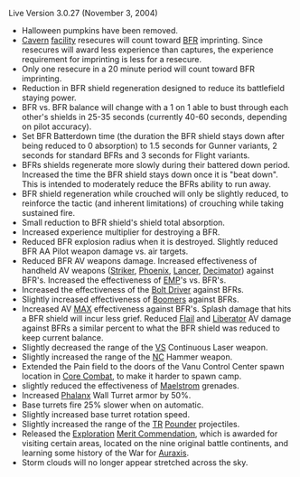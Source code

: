 Live Version 3.0.27 (November 3, 2004)

- Halloween pumpkins have been removed.
- [Cavern](../locations/Caverns.md) [facility](../locations/Facilities.md)
  resecures will count toward [BFR](../vehicles/BattleFrame_Robotics.md)
  imprinting. Since resecures will award less experience than captures, the
  experience requirement for imprinting is less for a resecure.
- Only one resecure in a 20 minute period will count toward BFR imprinting.
- Reduction in BFR shield regeneration designed to reduce its battlefield
  staying power.
- BFR vs. BFR balance will change with a 1 on 1 able to bust through each
  other's shields in 25-35 seconds (currently 40-60 seconds, depending on pilot
  accuracy).
- Set BFR Batterdown time (the duration the BFR shield stays down after being
  reduced to 0 absorption) to 1.5 seconds for Gunner variants, 2 seconds for
  standard BFRs and 3 seconds for Flight variants.
- BFRs shields regenerate more slowly during their battered down period.
  Increased the time the BFR shield stays down once it is "beat down". This is
  intended to moderately reduce the BFRs ability to run away.
- BFR shield regeneration while crouched will only be slightly reduced, to
  reinforce the tactic (and inherent limitations) of crouching while taking
  sustained fire.
- Small reduction to BFR shield's shield total absorption.
- Increased experience multiplier for destroying a BFR.
- Reduced BFR explosion radius when it is destroyed. Slightly reduced BFR AA
  Pilot weapon damage vs. air targets.
- Reduced BFR AV weapons damage. Increased effectiveness of handheld AV weapons
  ([Striker](../weapons/Striker.md), [Phoenix](../weapons/Phoenix.md),
  [Lancer](../weapons/Lancer.md), [Decimator](../weapons/Decimator.md)) against
  BFR's. Increased the effectiveness of [EMP](../terminology/EMP.md)'s vs. BFR's.
- Increased the effectiveness of the [Bolt Driver](../weapons/Bolt_Driver.md)
  against BFRs.
- Slightly increased effectiveness of
  [Boomers](../weapons/Adaptive_Construction_Engine.md#remote-detonated-charge-boomer)
  against BFRs.
- Increased AV [MAX](../armor/Mechanized_Assault_Exo-Suit.md) effectiveness
  against BFR's. Splash damage that hits a BFR shield will incur less grief.
  Reduced [Flail](../vehicles/Flail.md) and
  [Liberator](../vehicles/Liberator.md) AV damage against BFRs a similar percent
  to what the BFR shield was reduced to keep current balance.
- Slightly decreased the range of the [VS](../factions/Vanu_Sovereignty.md)
  Continuous Laser weapon.
- Slightly increased the range of the [NC](../factions/New_Conglomerate.md) Hammer
  weapon.
- Extended the Pain field to the doors of the Vanu Control Center spawn location
  in [Core Combat](../items/Core_Combat.md), to make it harder to spawn camp.
- slightly reduced the effectiveness of [Maelstrom](../weapons/Maelstrom.md)
  grenades.
- Increased [Phalanx](../items/Phalanx.md) Wall Turret armor by 50%.
- Base turrets fire 25% slower when on automatic.
- Slightly increased base turret rotation speed.
- Slightly increased the range of the [TR](../factions/Terran_Republic.md)
  [Pounder](../armor/Pounder.md) projectiles.
- Released the [Exploration](../merits/Exploration.md)
  [Merit Commendation](../merits/index.md), which is awarded for
  visiting certain areas, located on the nine original battle continents, and
  learning some history of the War for [Auraxis](../locations/Auraxis.md).
- Storm clouds will no longer appear stretched across the sky.
